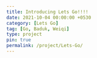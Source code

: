 ```yaml
---
title: Introducing Lets Go!!!!
date: 2021-10-04 00:00:00 +0530
category: [Lets Go]
tag: [Go, Baduk, Weiqi]
type: project 
pin: true
permalink: /project/Lets-Go/
---
```


